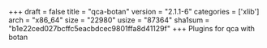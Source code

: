 +++
draft = false
title = "qca-botan"
version = "2.1.1-6"
categories = ['xlib']
arch = "x86_64"
size = "22980"
usize = "87364"
sha1sum = "b1e22ced027bcffc5eacbdcec9801ffa8d41129f"
+++
Plugins for qca with botan